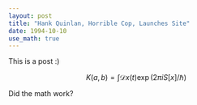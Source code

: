 ```yaml
---
layout: post
title: "Hank Quinlan, Horrible Cop, Launches Site"
date: 1994-10-10
use_math: true
---
```


This is a post :)

$$
K(a,b) = \int \mathcal{D}x(t) \exp(2\pi i S[x]/\hbar)
$$

Did the math work?
